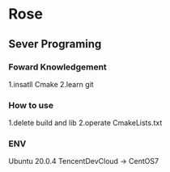 # Rose

## Sever Programing

### Foward Knowledgement
1.insatll Cmake
2.learn git

### How to use
1.delete build and lib
2.operate CmakeLists.txt



### ENV
Ubuntu 20.0.4
TencentDevCloud -> CentOS7
